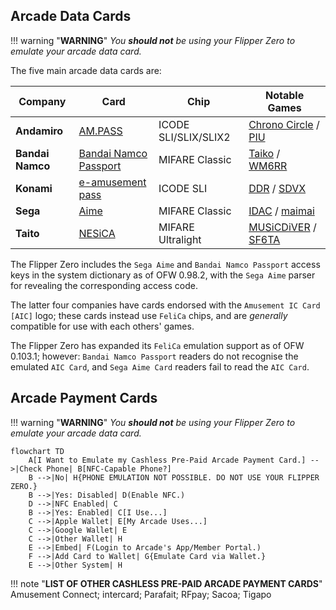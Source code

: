 ## Arcade Data Cards
!!! warning "**WARNING**"
    *You __should not__ be using your Flipper Zero to emulate your arcade data card.*

The five main arcade data cards are:

| Company | Card | Chip | Notable Games |
| ------------ | ------------- | ------------ | ------------ |
| **Andamiro** | [AM.PASS](https://am-pass.net/) | ICODE SLI/SLIX/SLIX2 | [Chrono Circle](https://chrono-circle.com/) / [PIU](https://piugame.com/) |
| **Bandai Namco** | [Bandai Namco Passport](https://banapass.net/setlocale/en/) | MIFARE Classic | [Taiko](https://donderhiroba.jp/login.php) / [WM6RR](https://wanganmaxi-official.com/wanganmaxi6rr/en/) |
| **Konami** | [e-amusement pass](https://p.eagate.573.jp/index.html)| ICODE SLI | [DDR](https://p.eagate.573.jp/game/ddr/ddrworld/top/index.html) / [SDVX](https://p.eagate.573.jp/game/sdvx/vi/) |
| **Sega** | [Aime](https://my-aime.net/en/) | MIFARE Classic | [IDAC](https://initiald.sega.jp/inidac/) / [maimai](https://maimai.sega.com/) |
| **Taito** | [NESiCA](https://nesica.net/) | MIFARE Ultralight | [MUSiCDiVER](https://musicdiver.jp/index.html) / [SF6TA](https://sf6ta.jp/) |

The Flipper Zero includes the `Sega Aime` and `Bandai Namco Passport` access keys in the system dictionary as of OFW 0.98.2, with the `Sega Aime` parser for revealing the corresponding access code.

The latter four companies have cards endorsed with the `Amusement IC Card [AIC]` logo; these cards instead use `FeliCa` chips, and are *generally* compatible for use with each others' games.

The Flipper Zero has expanded its `FeliCa` emulation support as of OFW 0.103.1; however: `Bandai Namco Passport` readers do not recognise the emulated `AIC Card`, and `Sega Aime Card` readers fail to read the `AIC Card`.
## Arcade Payment Cards
!!! warning "**WARNING**"
    *You __should not__ be using your Flipper Zero to emulate your arcade data card.*
``` mermaid
flowchart TD
    A[I Want to Emulate my Cashless Pre-Paid Arcade Payment Card.] -->|Check Phone| B[NFC-Capable Phone?]
    B -->|No| H{PHONE EMULATION NOT POSSIBLE. DO NOT USE YOUR FLIPPER ZERO.}
    B -->|Yes: Disabled| D(Enable NFC.)
    D -->|NFC Enabled| C
    B -->|Yes: Enabled| C[I Use...]
    C -->|Apple Wallet| E[My Arcade Uses...]
    C -->|Google Wallet| E
    C -->|Other Wallet| H
    E -->|Embed| F(Login to Arcade's App/Member Portal.)
    F -->|Add Card to Wallet| G{Emulate Card via Wallet.}
    E -->|Other System| H
```
!!! note "**LIST OF OTHER CASHLESS PRE-PAID ARCADE PAYMENT CARDS**"
    Amusement Connect; intercard; Parafait; RFpay; Sacoa; Tigapo 
